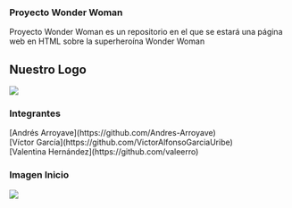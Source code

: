 ### Proyecto Wonder Woman

Proyecto Wonder Woman es un repositorio en el que se estará una página web en HTML sobre la superheroína Wonder Woman

## Nuestro Logo

![](https://firebasestorage.googleapis.com/v0/b/wonderwomanaal.appspot.com/o/Logo-WONDERS.png?alt=media&token=9a077b0d-398b-4ad3-bff5-d0d4d432486a)

### Integrantes

<p>[Andrés Arroyave](https://github.com/Andres-Arroyave)
<br>
[Víctor García](https://github.com/VictorAlfonsoGarciaUribe)
<br>
[Valentina Hernández](https://github.com/valeerro)</p>

### Imagen Inicio
![]("https://firebasestorage.googleapis.com/v0/b/wonderwomanaal.appspot.com/o/WhatsApp%20Image%202023-04-01%20at%2010.21.31%20AM%20(1).jpeg?alt=media&token=44819375-170b-48a9-95c9-d40bd26aa817")

